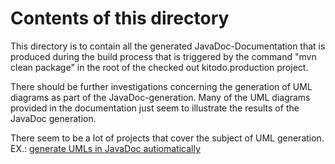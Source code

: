 # Contents of this directory
This directory is to contain all the generated JavaDoc-Documentation that is produced during the build process that
is triggered by the command "mvn clean package" in the root of the checked out kitodo.production project.

There should be further investigations concerning the generation of UML diagrams as part of the JavaDoc-generation. Many of the 
UML diagrams provided in the documentation just seem to illustrate the results of the JavaDoc generation.

There seem to be a lot of projects that cover the subject of UML generation. EX.: [generate UMLs in JavaDoc autiomatically](http://gochev.blogspot.de/2011/03/generate-javadoc-with-uml-diagrams.html)  
